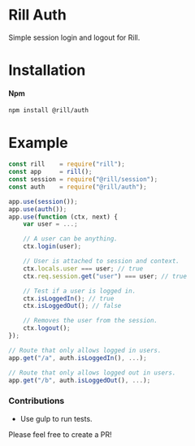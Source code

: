 # Rill Auth
Simple session login and logout for Rill.

# Installation

#### Npm
```console
npm install @rill/auth
```

# Example

```javascript
const rill    = require("rill");
const app     = rill();
const session = require("@rill/session");
const auth    = require("@rill/auth");

app.use(session());
app.use(auth());
app.use(function (ctx, next) {
	var user = ...;

	// A user can be anything.
	ctx.login(user);

	// User is attached to session and context.
	ctx.locals.user === user; // true
	ctx.req.session.get("user") === user; // true

	// Test if a user is logged in.
	ctx.isLoggedIn(); // true
	ctx.isLoggedOut(); // false

	// Removes the user from the session.
	ctx.logout();
});

// Route that only allows logged in users.
app.get("/a", auth.isLoggedIn(), ...);

// Route that only allows logged out in users.
app.get("/b", auth.isLoggedOut(), ...);
```


### Contributions

* Use gulp to run tests.

Please feel free to create a PR!
